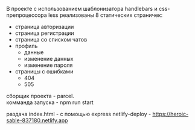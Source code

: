 В проекте с использованием шаблонизатора handlebars и css-препроцессора less
реализованы 8 статических страничек:
* страница авторизации
* страница регистрации
* страница со списком чатов
* профиль
    * данные
    * изменение данных
    * изменение пароля
* страницы с ошибками
    * 404
    * 505

сборщик проекта - parcel.  
комманда запуска - npm run start

раздача index.html - с помощью express
netlify-deploy - https://heroic-sable-837180.netlify.app